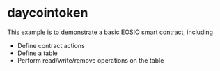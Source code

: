 # daycointoken

This example is to demonstrate a basic EOSIO smart contract, including

- Define contract actions
- Define a table
- Perform read/write/remove operations on the table

